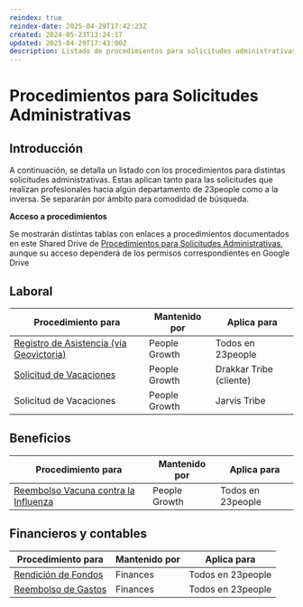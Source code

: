 ```yaml
---
reindex: true
reindex-date: 2025-04-29T17:42:23Z
created: 2024-05-23T13:24:17
updated: 2025-04-29T17:43:00Z
description: Listado de procedimientos para solicitudes administrativas como del tipo Vacaciones, Registro de Asistencia, Reembolsos, Rendiciones, etc.
---
```


# Procedimientos para Solicitudes Administrativas

## Introducción

A continuación, se detalla un listado con los procedimientos para distintas
solicitudes administrativas. Estas aplican tanto para las solicitudes que
realizan profesionales hacia algún departamento de 23people como a la inversa.
Se separarán por ámbito para comodidad de búsqueda.

**Acceso a procedimientos**

Se mostrarán distintas tablas con enlaces a procedimientos documentados en
este Shared Drive de [Procedimientos para Solicitudes
Administrativas](https://drive.google.com/drive/u/0/folders/0AHyWzJ6NxfnpUk9PVA),
aunque su acceso dependerá de los permisos correspondientes en Google Drive

## Laboral

**Procedimiento para** |  **Mantenido por** |  **Aplica para**  
---|---|---  
[Registro de Asistencia (vía Geovictoria)](https://docs.google.com/document/d/1RTstuwDw7Xb_3G26XmfMvjTjGU24Xcp0e5As841Vp74/edit?usp=drive_link) |  People Growth |  Todos en 23people  
[Solicitud de Vacaciones](https://docs.google.com/document/d/1ulmj1zncRnRkvGybftOD40nMpfZVVLtTAHMjYMQuhps/edit?usp=drive_link) |  People Growth |  Drakkar Tribe (cliente)  
Solicitud de Vacaciones |  People Growth |  Jarvis Tribe  
  
## Beneficios

**Procedimiento para** |  **Mantenido por** |  **Aplica para**  
---|---|---  
[Reembolso Vacuna contra la Influenza](https://docs.google.com/document/d/12oaQ2ghlig1syE7qSR7u4ZLwAz5ZceGbOQxybNAr0jM/edit?usp=drive_link) |  People Growth |  Todos en 23people  
  
## Financieros y contables

**Procedimiento para** |  **Mantenido por** |  **Aplica para**  
---|---|---  
[Rendición de Fondos](https://docs.google.com/document/d/1bD8kUk5Hos0272CqYKjYJ6Owk6ZF_VAzhyumUbBK9-M/edit?usp=drive_link) |  Finances |  Todos en 23people  
[Reembolso de Gastos](https://docs.google.com/document/d/1A0TgdVysk-1Xq_i_7R-QSQGHed3eToELLR5qa7MvqYI/edit?usp=drive_link) |  Finances |  Todos en 23people
